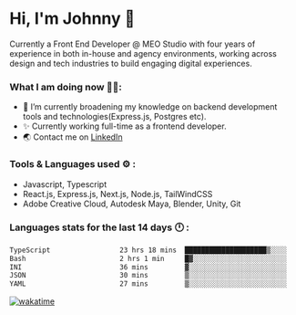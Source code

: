 # Hi, I'm Johnny 👋

Currently a Front End Developer @ MEO Studio with four years of experience in both in-house and agency environments, working across design and tech industries to build engaging digital experiences.

### What I am doing now 🧑‍💻:

- 🔭 I’m currently broadening my knowledge on backend development tools and technologies(Express.js, Postgres etc).
- ✨ Currently working full-time as a frontend developer.
- 🌏 Contact me on [LinkedIn](https://www.linkedin.com/in/johchai/)

### Tools & Languages used ⚙️ :

- Javascript, Typescript
- React.js, Express.js, Next.js, Node.js, TailWindCSS
- Adobe Creative Cloud, Autodesk Maya, Blender, Unity, Git

### Languages stats for the last 14 days 🕛 :

<!--START_SECTION:waka-->

```txt
TypeScript                 23 hrs 18 mins  ████████████████████▒░░░░   80.96 %
Bash                       2 hrs 1 min     █▓░░░░░░░░░░░░░░░░░░░░░░░   07.01 %
INI                        36 mins         ▓░░░░░░░░░░░░░░░░░░░░░░░░   02.12 %
JSON                       30 mins         ▒░░░░░░░░░░░░░░░░░░░░░░░░   01.75 %
YAML                       27 mins         ▒░░░░░░░░░░░░░░░░░░░░░░░░   01.58 %
```

<!--END_SECTION:waka-->

[![wakatime](https://wakatime.com/badge/user/0cd14e89-b357-451d-b5c1-4a79286fb5a6.svg)](https://wakatime.com/@0cd14e89-b357-451d-b5c1-4a79286fb5a6)
